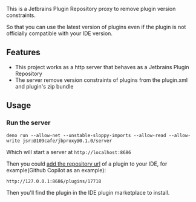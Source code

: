 This is a Jetbrains Plugin Repository proxy to remove plugin version constraints.

So that you can use the latest version of plugins even if the plugin is not officially compatible with your IDE version.

## Features

- This project works as a http server that behaves as a Jetbrains Plugin Repository
- The server remove version constraints of plugins from the plugin.xml and plugin's zip bundle

## Usage

### Run the server

```shell
deno run --allow-net --unstable-sloppy-imports --allow-read --allow-write jsr:@109cafe/jbproxy@0.1.0/server
```

Which will start a server at `http://localhost:8686`

Then you could [add the repository url](https://www.jetbrains.com/help/idea/managing-plugins.html#repos) of a plugin to your IDE, for example(Github Copilot as an example):

```
http://127.0.0.1:8686/plugins/17718
```

Then you'll find the plugin in the IDE plugin marketplace to install.